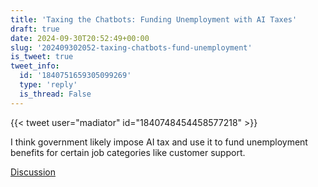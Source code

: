 ```yaml
---
title: 'Taxing the Chatbots: Funding Unemployment with AI Taxes'
draft: true
date: 2024-09-30T20:52:49+00:00
slug: '202409302052-taxing-chatbots-fund-unemployment'
is_tweet: true
tweet_info:
  id: '1840751659305099269'
  type: 'reply'
  is_thread: False
---
```




{{< tweet user="madiator" id="1840748454458577218" >}}

I think government likely impose AI tax and use it to fund unemployment benefits for certain job categories like customer support.

[Discussion](https://x.com/sytelus/status/1840751659305099269)
